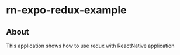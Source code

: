 # rn-expo-redux-example
## About
This application shows how to use redux with ReactNative application
